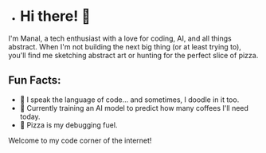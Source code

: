 - # Hi there! 👋

I'm Manal, a tech enthusiast with a love for coding, AI, and all things abstract. When I'm not building the next big thing (or at least trying to), you'll find me sketching abstract art or hunting for the perfect slice of pizza. 

## Fun Facts:
- 🎨 I speak the language of code... and sometimes, I doodle in it too.
- 🧠 Currently training an AI model to predict how many coffees I'll need today.
- 🍕 Pizza is my debugging fuel.

Welcome to my code corner of the internet!

<!---
LaughUntilYouPiss/LaughUntilYouPiss is a ✨ special ✨ repository because its `README.md` (this file) appears on your GitHub profile.
You can click the Preview link to take a look at your changes.
--->
